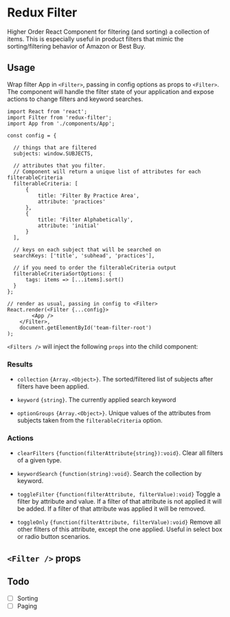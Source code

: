 # Redux Filter

Higher Order React Component for filtering (and sorting) a collection of items. This is especially useful in product filters that
 mimic the sorting/filtering behavior of Amazon or Best Buy.  

## Usage

Wrap filter App in `<Filter>`, passing in config options as props to `<Filter>`. The component will handle the filter
 state of your application and expose actions to change filters and keyword searches. 
  

    import React from 'react';
    import Filter from 'redux-filter'; 
    import App from './components/App';
    
    const config = {

      // things that are filtered
      subjects: window.SUBJECTS,
      
      // attributes that you filter. 
      // Component will return a unique list of attributes for each filterableCriteria
      filterableCriteria: [
          {
              title: 'Filter By Practice Area',
              attribute: 'practices'
          },
          {
              title: 'Filter Alphabetically',
              attribute: 'initial'
          }
      ],
      
      // keys on each subject that will be searched on
      searchKeys: ['title', 'subhead', 'practices'],
  
      // if you need to order the filterableCriteria output
      filterableCriteriaSortOptions: {
          tags: items => [...items].sort()
      }
    };
    
    // render as usual, passing in config to <Filter>
    React.render(<Filter {...config}>
            <App />
        </Filter>,
        document.getElementById('team-filter-root')
    );
    
`<Filters />` will inject the following `props` into the child component:

### Results
- `collection` `{Array.<Object>}`. The sorted/filtered list of subjects after filters have been applied.  
 
- `keyword` `{string}`. The currently applied search keyword

- `optionGroups` `{Array.<Object>}`. Unique values of the attributes from subjects taken from the `filterableCriteria` option.

### Actions

- `clearFilters` `{function(filterAttribute{string}):void}`. Clear all filters of a given type. 

- `keywordSearch` `{function(string):void}`. Search the collection by keyword. 

- `toggleFilter` `{function(filterAttribute, filterValue):void}` Toggle a filter by attribute and value.
If a filter of that attribute is not applied it will be added. If a filter of that attribute was applied it will be removed.

- `toggleOnly` `{function(filterAttribute, filterValue):void}` Remove all other filters of this attribute, except the one applied.
Useful in select box or radio button scenarios. 

## `<Filter />` props

## Todo

- [ ] Sorting
- [ ] Paging
